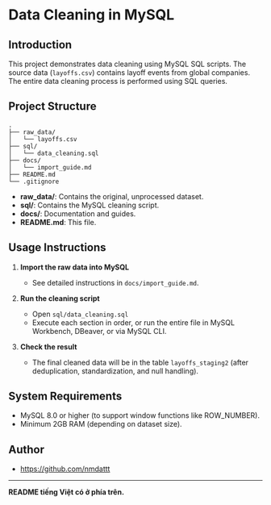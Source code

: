 # Data Cleaning in MySQL

## Introduction

This project demonstrates data cleaning using MySQL SQL scripts. The source data (`layoffs.csv`) contains layoff events from global companies. The entire data cleaning process is performed using SQL queries.

## Project Structure

```
.
├── raw_data/
│   └── layoffs.csv
├── sql/
│   └── data_cleaning.sql
├── docs/
│   └── import_guide.md
├── README.md
└── .gitignore
```

- **raw_data/**: Contains the original, unprocessed dataset.
- **sql/**: Contains the MySQL cleaning script.
- **docs/**: Documentation and guides.
- **README.md**: This file.

## Usage Instructions

1. **Import the raw data into MySQL**
    - See detailed instructions in `docs/import_guide.md`.

2. **Run the cleaning script**
    - Open `sql/data_cleaning.sql`
    - Execute each section in order, or run the entire file in MySQL Workbench, DBeaver, or via MySQL CLI.

3. **Check the result**
    - The final cleaned data will be in the table `layoffs_staging2` (after deduplication, standardization, and null handling).

## System Requirements

- MySQL 8.0 or higher (to support window functions like ROW_NUMBER).
- Minimum 2GB RAM (depending on dataset size).

## Author

- https://github.com/nmdattt

---

**README tiếng Việt có ở phía trên.**
